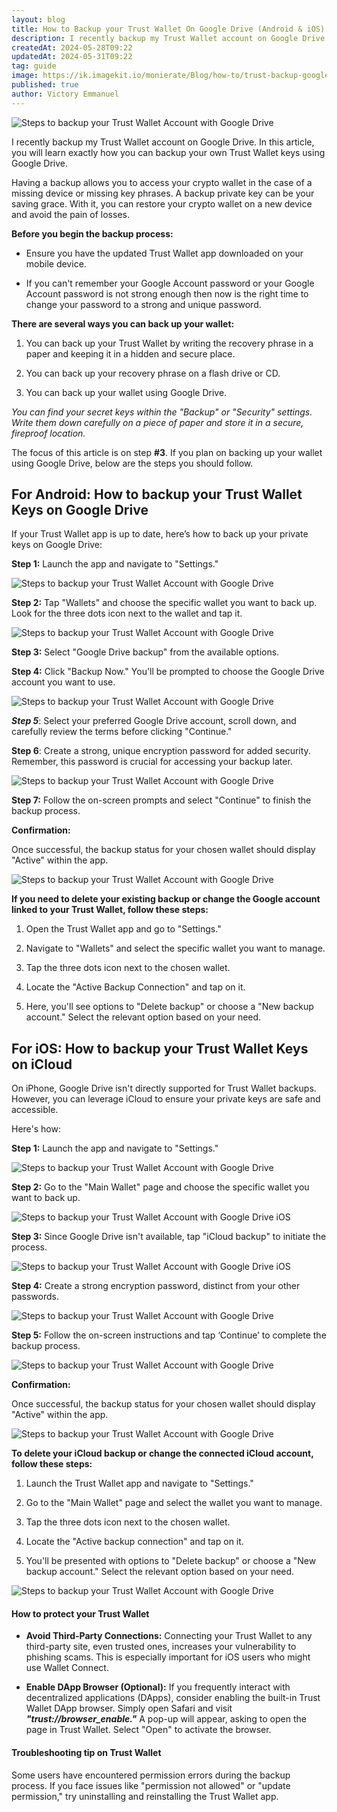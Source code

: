 ```yaml
---
layout: blog
title: How to Backup your Trust Wallet On Google Drive (Android & iOS)
description: I recently backup my Trust Wallet account on Google Drive. In this article, you will learn exactly how you can backup your own Trust Wallet keys using Google Drive.
createdAt: 2024-05-28T09:22
updatedAt: 2024-05-31T09:22
tag: guide
image: https://ik.imagekit.io/monierate/Blog/how-to/trust-backup-google-drive.jpeg
published: true
author: Victory Emmanuel
---
```

![Steps to backup your Trust Wallet Account with Google Drive](https://ik.imagekit.io/monierate/Blog/how-to/trust-backup-google-drive.jpeg?updatedAt=1717075757298)

I recently backup my Trust Wallet account on Google Drive. In this article, you will learn exactly how you can backup your own Trust Wallet keys using Google Drive.

Having a backup allows you to access your crypto wallet in the case of a missing device or missing key phrases. A backup private key can be your saving grace. With it, you can restore your crypto wallet on a new device and avoid the pain of losses.



**Before you begin the backup process:**

- Ensure you have the updated Trust Wallet app downloaded on your mobile device.

- If you can't remember your Google Account password or your Google Account password is not strong enough then now is the right time to change your password to a strong and unique password.



**There are several ways you can back up your wallet:**

1. You can back up your Trust Wallet by writing the recovery phrase in a paper and keeping it in a hidden and secure place.

2. You can back up your recovery phrase on a flash drive or CD.

3. You can back up your wallet using Google Drive.


*You can find your secret keys within the "Backup" or "Security" settings. Write them down carefully on a piece of paper and store it in a secure, fireproof location.*


The focus of this article is on step **#3**. If you plan on backing up your wallet using Google Drive, below are the steps you should follow.



## For Android: How to backup your Trust Wallet Keys on Google Drive



If your Trust Wallet app is up to date, here’s how to back up your private keys on Google Drive:



**Step 1:** Launch the app and navigate to "Settings."



![Steps to backup your Trust Wallet Account with Google Drive](https://ik.imagekit.io/monierate/Blog/how-to/backup-trust-wallet-android-home.png)



**Step 2:** Tap "Wallets" and choose the specific wallet you want to back up. Look for the three dots icon next to the wallet and tap it.



![Steps to backup your Trust Wallet Account with Google Drive](https://ik.imagekit.io/monierate/Blog/how-to/backup-trust-wallet-android-choose-wallet.png)



**Step 3:** Select "Google Drive backup" from the available options.



**Step 4:** Click "Backup Now." You'll be prompted to choose the Google Drive account you want to use.



![Steps to backup your Trust Wallet Account with Google Drive](https://ik.imagekit.io/monierate/Blog/how-to/backup-trust-wallet-android-select-drive.png?)



***Step 5***: Select your preferred Google Drive account, scroll down, and carefully review the terms before clicking "Continue."



**Step 6**: Create a strong, unique encryption password for added security. Remember, this password is crucial for accessing your backup later.



![Steps to backup your Trust Wallet Account with Google Drive](https://ik.imagekit.io/monierate/Blog/how-to/backup-trust-wallet-password.png?)



**Step 7:** Follow the on-screen prompts and select "Continue" to finish the backup process.



**Confirmation:**



Once successful, the backup status for your chosen wallet should display "Active" within the app.



![Steps to backup your Trust Wallet Account with Google Drive](https://ik.imagekit.io/monierate/Blog/how-to/backup-trust-wallet-android-google-drive-active.png?updatedAt=1717078913159)



**If you need to delete your existing backup or change the Google account linked to your Trust Wallet, follow these steps:**



1. Open the Trust Wallet app and go to "Settings."



2. Navigate to "Wallets" and select the specific wallet you want to manage.



3. Tap the three dots icon next to the chosen wallet.



4. Locate the "Active Backup Connection" and tap on it.



5. Here, you'll see options to "Delete backup" or choose a "New backup account." Select the relevant option based on your need.



## For iOS: How to backup your Trust Wallet Keys on iCloud



On iPhone, Google Drive isn't directly supported for Trust Wallet backups. However, you can leverage iCloud to ensure your private keys are safe and accessible.



Here's how:



**Step 1:** Launch the app and navigate to "Settings."



![Steps to backup your Trust Wallet Account with Google Drive](https://ik.imagekit.io/monierate/Blog/how-to/backup-trust-wallet-ios-backup-home.png?updatedAt=1717082556082)



**Step 2:** Go to the "Main Wallet" page and choose the specific wallet you want to back up.



![Steps to backup your Trust Wallet Account with Google Drive iOS](https://ik.imagekit.io/monierate/Blog/how-to/backup-trust-wallet-ios-backup-wallets.png?updatedAt=1717081908411)



**Step 3:** Since Google Drive isn't available, tap "iCloud backup" to initiate the process.



![Steps to backup your Trust Wallet Account with Google Drive iOS](https://ik.imagekit.io/monierate/Blog/how-to/backup-trust-wallet-ios-backup-icloud.png?updatedAt=1717081909192)



**Step 4:** Create a strong encryption password, distinct from your other passwords.



![Steps to backup your Trust Wallet Account with Google Drive](https://ik.imagekit.io/monierate/Blog/how-to/backup-trust-wallet-password.png?updatedAt=1717081909059)



**Step 5:** Follow the on-screen instructions and tap ‘Continue’ to complete the backup process.



![Steps to backup your Trust Wallet Account with Google Drive](https://ik.imagekit.io/monierate/Blog/how-to/backup-trust-wallet-ios-backup-c.password.png?updatedAt=1717081910688)



  



**Confirmation:**



Once successful, the backup status for your chosen wallet should display "Active" within the app.



![Steps to backup your Trust Wallet Account with Google Drive](https://ik.imagekit.io/monierate/Blog/how-to/backup-trust-wallet-ios-backup-icloud-active.png?updatedAt=1717081909000)



**To delete your iCloud backup or change the connected iCloud account, follow these steps:**



1. Launch the Trust Wallet app and navigate to "Settings."



2. Go to the "Main Wallet" page and select the wallet you want to manage.



3. Tap the three dots icon next to the chosen wallet.

4. Locate the "Active backup connection" and tap on it.

5. You'll be presented with options to "Delete backup" or choose a "New backup account." Select the relevant option based on your need.



![Steps to backup your Trust Wallet Account with Google Drive](https://ik.imagekit.io/monierate/Blog/how-to/backup-trust-wallet-ios-backup-delete-backup.png)



#### How to protect your Trust Wallet

- **Avoid Third-Party Connections:** Connecting your Trust Wallet to any third-party site, even trusted ones, increases your vulnerability to phishing scams. This is especially important for iOS users who might use Wallet Connect.

- **Enable DApp Browser (Optional):** If you frequently interact with decentralized applications (DApps), consider enabling the built-in Trust Wallet DApp browser. Simply open Safari and visit ***"trust://browser_enable."*** A pop-up will appear, asking to open the page in Trust Wallet. Select "Open" to activate the browser.



#### Troubleshooting tip on Trust Wallet

Some users have encountered permission errors during the backup process. If you face issues like "permission not allowed" or "update permission," try uninstalling and reinstalling the Trust Wallet app.
